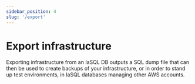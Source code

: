 ```yaml
---
sidebar_position: 4
slug: '/export'
---
```


# Export infrastructure

Exporting infrastructure from an IaSQL DB outputs a SQL dump file that can then be used to create backups of your infrastructure, or in order to stand up test environments, in IaSQL databases managing other AWS accounts.